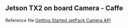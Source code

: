 ## Jetson TX2 on board Camera - Caffe


Reference file
[Getting Started JetPack Camera API](../images/getting-started-jetpack-camera-api.pdf)
